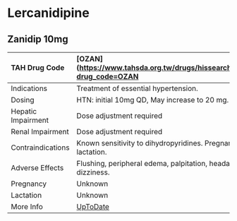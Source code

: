 # Lercanidipine

## Zanidip 10mg

| TAH Drug Code      | [OZAN](https://www.tahsda.org.tw/drugs/hissearch.php?drug_code=OZAN          |
|:-------------------|:-----------------------------------------------------------------------------|
| Indications        | Treatment of essential hypertension.                                         |
| Dosing             | HTN: initial 10mg QD, May increase to 20 mg.                                 |
| Hepatic Impairment | Dose adjustment required                                                     |
| Renal Impairment   | Dose adjustment required                                                     |
| Contraindications  | Known sensitivity to dihydropyridines. Pregnancy & lactation.                |
| Adverse Effects    | Flushing, peripheral edema, palpitation, headache, dizziness.                |
| Pregnancy          | Unknown                                                                      |
| Lactation          | Unknown                                                                      |
| More Info          | [UpToDate](https://www.uptodate.com/contents/lercanidipine-drug-information) |

